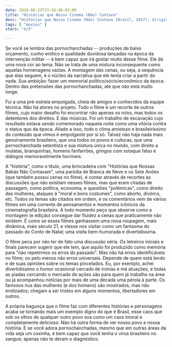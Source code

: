 ```yaml
---
date: 2018-08-23T13:18:48-03:00
title: "Histórias que Nosso Cinema (Não) Contava"
desc: "Histórias que Nosso Cinema (Não) Contava (Brasil, 2017), dirigido por Fernanda Pessoa e montado por Luiz Cruz, com atores diversos de pornochanchadas diversas. Crítica escrita para o site CinemAqui."
tags: [ "movies" ]
stars: "4/5"

---
```

Se você se lembra das pornochanchadas -- produções de baixo orçamento, cunho erótico e qualidade duvidosa lançadas na época da intervenção militar -- é bem capaz que irá gostar muito desse filme. Ele dá uma nova cor ao tema. Não se trata de uma mistura inconsequente como aquelas homenagens vazias. A montagem das cenas, ou seja, a sequência que elas seguem, é o núcleo da narrativa que ele tenta criar a partir do nada. Sua ambição: fazer um memorial político/sócio/econômico da época. Dentro das pretensões das pornochanchadas, até que não está muito longe.

Fui a uma pré-estreia empolgada, cheia de amigos e conhecidos da equipe técnica. Não há atores no projeto. Todo o filme é um recorte de outros filmes, cujo maior desafio foi encontrar não apenas os rolos, mas todos os detentores dos direitos. E das músicas. Foi um trabalho de escavação cujo resultado estava sendo comemorado naquela noite como uma vitória contra o status quo da época. Aliado a isso, todo o clima amistoso e brasileiríssimo do conteúdo que vimos é empolgante por si só. Talvez não haja nada mais genuinamente brasileiro, que una todos os povos e culturas, que uma pornochanchada setentista e sua mistura única no mundo, com direito a mulatas, branquinhas, homens fanfarrões, gringos com sotaque falso e diálogos memoravelmente horríveis.

A "história", como o título, uma brincadeira com "Histórias que Nossas Babás Não Contavam", uma paródia de Branca de Neve e os Sete Anões (que também possui cenas no filme), é contar através de recortes as discussões que não existiam nesses filmes, mas que eram citadas de passagem, como política, economia, e questões "polêmicas", como direito das mulheres, ataques à "moral e bons costumes", como aborto, divórco, etc. Todos os temas são citados em ordem, e os comentários vem de vários filmes em uma corrente de pensamentos e momentos icônicos da cinematografia brasileira. A todo momento peço que observe como a montagem (e edição) consegue dar fluidez a cenas que praticamente não existem. É como se esses filmes ganhassem uma nova roupagem, mais dinâmica, mais século 21, e viesse nos visitar como um fantasma do passado do Conto de Natal; uma visita bem-humorada e divertidíssima.

O filme peca por não ter de fato uma discussão séria. Os letreiros iniciais e finais parecem sugerir que ele tem, que aquilo foi produzido como memória para "não repetirmos os erros do passado". Mas não há erros identificáveis no filme; ou pelo menos não erros universais. Depende de quem está lendo e de suas opiniões sobre os temas pincelados. Eu, por exemplo, achei divertidíssimo o humor ocasional cercado de ironias e má atuações, e todas as piadas cercando o mercado de ações são para quem já trabalho na área ou já acompanhou notícias por mais de uma década uma pérola à parte. Os famosos nus das mulheres (e dos homens) são mostrados, mas não erotizados; chegam a ser tristes em alguns momentos, libertadores em outros.

A própria bagunça que o filme faz com diferentes histórias e personagens acaba se tornando mais um exemplo digno do que é Brasil, esse caos que sob os olhos de qualquer outro povo soa como um caos imoral e completamente delicioso. Não há outra forma de ver nosso povo e nossa história. E se você adora pornochanchadas, mesmo que em outras áreas da vida seja um coxinha, é bem capaz que você tenha o vírus brasileiro no sangue; apenas não te deram o diagnóstico.
